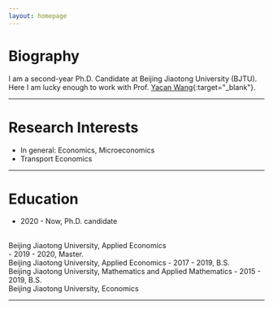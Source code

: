 ```yaml
---
layout: homepage
---
```


# Biography

I am a second-year Ph.D. Candidate at Beijing Jiaotong University (BJTU). Here I am lucky enough to work with Prof. [Yacan Wang](http://sem.bjtu.edu.cn/show-594-83.html){:target="_blank"}.  

***

# Research Interests
- In general: Economics, Microeconomics
- Transport Economics

***

# Education
- 2020 - Now, Ph.D. candidate
<br>
Beijing Jiaotong University, Applied Economics
<br>
- 2019 - 2020, Master.
<br>
Beijing Jiaotong University, Applied Economics
- 2017 - 2019, B.S.
<br>
Beijing Jiaotong University, Mathematics and Applied Mathematics
- 2015 - 2019, B.S.
<br>
Beijing Jiaotong University, Economics

***

<script type="text/javascript">document.write(unescape("%3Cspan id='cnzz_stat_icon_1279691496'%3E%3C/span%3E%3Cscript src='https://s9.cnzz.com/z_stat.php%3Fid%3D1279691496%26show%3Dpic' type='text/javascript'%3E%3C/script%3E"));</script>

